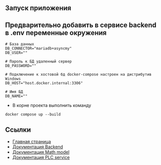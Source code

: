## Запуск приложения

## Предварительно добавить в сервисе backend в .env переменные окружения
```
# База данных
DB_CONNECTOR="mariadb+asyncmy"
DB_USER=""

# Пароль к БД удаленный сервер
DB_PASSWORD=""

# Подключение к хостовой бд docker-compose настроен на дистрибутив Windows 
DB_HOST="host.docker.internal:3306"

# Имя БД
DB_NAME=""

```

* В корне проекта выполнить команду
```
docker compose up --build
```

## Ссылки

* [Главная страница](http://localhost)
* [Документация Backend](http://localhost/api/docs)
* [Документация Math model](http://localhost/math/docs)
* [Документация PLC service](http://localhost/plc/docs)
